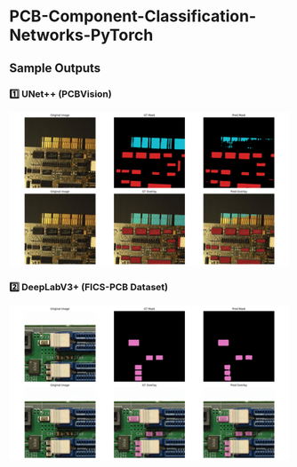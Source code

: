 # PCB-Component-Classification-Networks-PyTorch

## Sample Outputs

### 1️⃣ UNet++ (PCBVision)
![Sample 2](PCBSegmentation/PCBVISION-outputs/unetpp/samples/sample_2.png)

### 2️⃣ DeepLabV3+ (FICS-PCB Dataset)
![Sample 1](PCBSegmentation\FICS-PCB-dataset-outputs\deeplabv3plus_resnet34\samples\sample_1.png)
